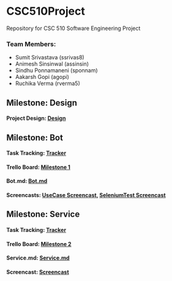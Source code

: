 # CSC510Project
Repository for CSC 510 Software Engineering Project

### Team Members:
* Sumit Srivastava (ssrivas8)
* Animesh Sinsinwal (assinsin)
* Sindhu Ponnamaneni (sponnam)
* Aakarsh Gopi (agopi)
* Ruchika Verma (rverma5)

## Milestone: Design
#### Project Design: [Design](DESIGN.md)

## Milestone: Bot
#### Task Tracking: [Tracker](WORKSHEET.md)

#### Trello Board: [Milestone 1](https://trello.com/b/h193q9wx/milestone-1)

#### Bot.md: [Bot.md](bot.md)

#### Screencasts: [UseCase Screencast](https://youtu.be/Aar2CXXPN_8), [SeleniumTest Screencast](https://youtu.be/xW2NwHLRoYU)

## Milestone: Service
#### Task Tracking: [Tracker](WORKSHEET.md)

#### Trello Board: [Milestone 2](https://trello.com/b/UfgRVHrf/milestone-2)

#### Service.md: [Service.md](SERVICE.md)

#### Screencast: [Screencast]()

